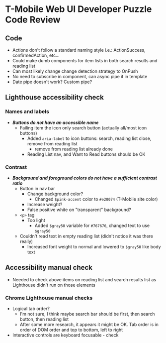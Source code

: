 # T-Mobile Web UI Developer Puzzle Code Review

## Code

- Actions don't follow a standard naming style i.e.: ActionSuccess, confirmedAction, etc...
- Could make dumb components for item lists in both search results and reading list
- Can most likely change change detection strategy to OnPush
- No need to subscribe in component, can async pipe it in template
- Date pipe doesn't work? Custom pipe?

## Lighthouse accessibility check

### Names and labels

- ***Buttons do not have an accessible name***
  - Failing item the icon only search button (actually all/most icon buttons)
    - Added `aria-label` to icon buttons: search, reading list close, remove from reading list
      - remove from reading list already done
    - Reading List nav, and Want to Read buttons should be OK

### Contrast

- ***Background and foreground colors do not have a sufficient contrast ratio***
  - Button in nav bar
    - Change background color?
      - Changed `$pink-accent` color to `#e20074` (T-Mobile site color)
    - Increase weight?
    - False positive white on "transparent" background?
  - `<p>` tag
    - Too light
      - Added `$gray50` variable for `#767676`, changed text to use `$gray50`
  - Couldn't read text in empty reading list (didn't notice it was there really)
    - Increased font weight to normal and lowered to `$gray50` like body text

## Accessibility manual check

- Needed to check above items on reading list and search results list as Lighthouse didn't run on those elements

### Chrome Lighthouse manual checks

- Logical tab order?
  - I'm not sure, I think maybe search bar should be first, then search button, then reading list
  - After some more research, it appears it might be OK. Tab order is in order of DOM order and top to bottom, left to right
- Interactive controls are keyboard focusable - check
